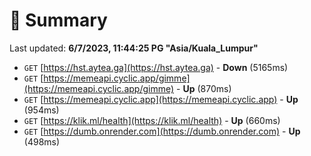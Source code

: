 # 📖 Summary
Last updated: **6/7/2023, 11:44:25 PG "Asia/Kuala_Lumpur"**

- `GET` [https://hst.aytea.ga](https://hst.aytea.ga) - **Down** (5165ms)
- `GET` [https://memeapi.cyclic.app/gimme](https://memeapi.cyclic.app/gimme) - **Up** (870ms)
- `GET` [https://memeapi.cyclic.app](https://memeapi.cyclic.app) - **Up** (954ms)
- `GET` [https://klik.ml/health](https://klik.ml/health) - **Up** (660ms)
- `GET` [https://dumb.onrender.com](https://dumb.onrender.com) - **Up** (498ms)
